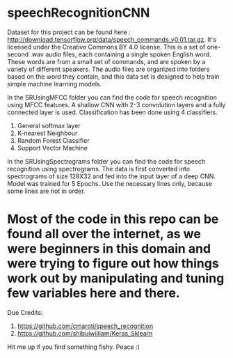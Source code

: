 # speechRecognitionCNN
Dataset for this project can be found here :  http://download.tensorflow.org/data/speech_commands_v0.01.tar.gz. It's licensed under the Creative Commons BY 4.0 license. This is a set of one-second .wav audio files, each containing a single spoken English word. These words are from a small set of commands, and are spoken by a variety of different speakers. The audio files are organized into folders based on the word they contain, and this data set is designed to help train simple machine learning models.


In the SRUsingMFCC folder you can find the code for speech recognition using MFCC features. A shallow CNN with 2-3 convolution layers and a fully connected layer is used. Classification has been done using 4 classifiers. 
1. General softmax layer
2. K-nearest Neighbour
3. Random Forest Classifier
4. Support Vector Machine

In the SRUsingSpectrograms folder you can find the code for speech recognition using spectrograms. The data is first converted into spectrograms of size 128X32 and fed into the input layer of a deep CNN. Model was trained for 5 Epochs. Use the necessary lines only, because some lines are not in order. 

# Most of the code in this repo can be found all over the internet, as we were beginners in this domain and were trying to figure out how things work out by manipulating and tuning few variables here and there. 

Due Credits: 
1. https://github.com/cmaroti/speech_recognition
2. https://github.com/shibuiwilliam/Keras_Sklearn

Hit me up if you find something fishy. Peace :)
